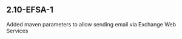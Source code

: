 2.10-EFSA-1
-----------------

Added maven parameters to allow sending email via Exchange Web Services
